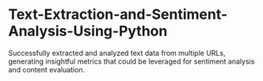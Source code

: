 # Text-Extraction-and-Sentiment-Analysis-Using-Python
Successfully extracted and analyzed text data from multiple URLs, generating insightful metrics that could be leveraged for sentiment analysis and content evaluation.
